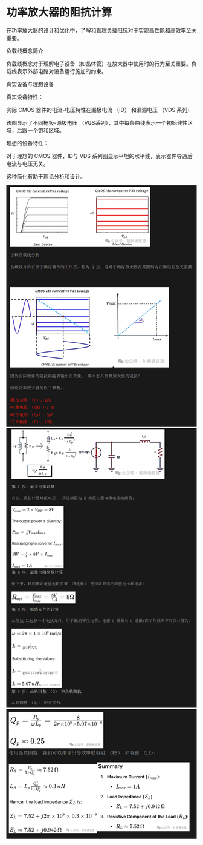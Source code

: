 # 功率放大器的阻抗计算

在功率放大器的设计和优化中，了解和管理负载阻抗对于实现高性能和高效率至关重要。

负载线概念简介

负载线概念对于理解电子设备（如晶体管）在放大器中使用时的行为至关重要。负载线表示外部电路对设备运行施加的约束。

真实设备与理想设备

真实设备特性：

实际 CMOS 器件的电流-电压特性在漏极电流 （ID） 和漏源电压 （VDS 系列).

该图显示了不同栅极-源极电压 （VGS系列），其中每条曲线表示一个初始线性区域，后跟一个饱和区域。

理想的设备特性：

对于理想的 CMOS 器件，ID与 VDS 系列图显示平坦的水平线，表示器件导通后电流与电压无关。

这种简化有助于理论分析和设计。

![](https://raw.githubusercontent.com/LeroyK111/pictureBed/master/20250110215254.png)
![](https://raw.githubusercontent.com/LeroyK111/pictureBed/master/20250110215349.png)
![](https://raw.githubusercontent.com/LeroyK111/pictureBed/master/20250110215459.png)


